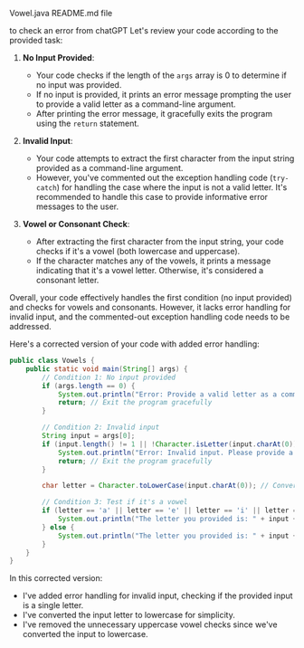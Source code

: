 Vowel.java README.md file


to check an error from chatGPT
Let's review your code according to the provided task:

1. **No Input Provided**:
   - Your code checks if the length of the `args` array is 0 to determine if no input was provided.
   - If no input is provided, it prints an error message prompting the user to provide a valid letter as a command-line argument.
   - After printing the error message, it gracefully exits the program using the `return` statement.

2. **Invalid Input**:
   - Your code attempts to extract the first character from the input string provided as a command-line argument.
   - However, you've commented out the exception handling code (`try-catch`) for handling the case where the input is not a valid letter. It's recommended to handle this case to provide informative error messages to the user.

3. **Vowel or Consonant Check**:
   - After extracting the first character from the input string, your code checks if it's a vowel (both lowercase and uppercase).
   - If the character matches any of the vowels, it prints a message indicating that it's a vowel letter. Otherwise, it's considered a consonant letter.

Overall, your code effectively handles the first condition (no input provided) and checks for vowels and consonants. However, it lacks error handling for invalid input, and the commented-out exception handling code needs to be addressed.

Here's a corrected version of your code with added error handling:

```java
public class Vowels {
    public static void main(String[] args) {
        // Condition 1: No input provided
        if (args.length == 0) {
            System.out.println("Error: Provide a valid letter as a command-line argument.");
            return; // Exit the program gracefully
        }

        // Condition 2: Invalid input
        String input = args[0];
        if (input.length() != 1 || !Character.isLetter(input.charAt(0))) {
            System.out.println("Error: Invalid input. Please provide a single letter.");
            return; // Exit the program gracefully
        }

        char letter = Character.toLowerCase(input.charAt(0)); // Convert to lowercase for simplicity

        // Condition 3: Test if it's a vowel
        if (letter == 'a' || letter == 'e' || letter == 'i' || letter == 'o' || letter == 'u') {
            System.out.println("The letter you provided is: " + input + " which is a vowel letter.");
        } else {
            System.out.println("The letter you provided is: " + input + " which is a consonant letter.");
        }
    }
}
```

In this corrected version:
- I've added error handling for invalid input, checking if the provided input is a single letter.
- I've converted the input letter to lowercase for simplicity.
- I've removed the unnecessary uppercase vowel checks since we've converted the input to lowercase.